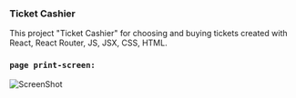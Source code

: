 

### Ticket Cashier

This project "Ticket Cashier" for choosing and buying tickets created with React, React Router, JS, JSX, CSS, HTML.

### `page print-screen:`


![ScreenShot](https://raw.github.com/Didilya/ticketscashier/master/src/assets/images/printscreen1.png?raw=true)
